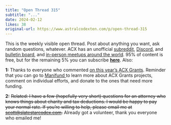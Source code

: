 ```yaml
---
title: "Open Thread 315"
subtitle: "..."
date: 2024-02-12
likes: 38
original-url: https://www.astralcodexten.com/p/open-thread-315
---
```

This is the weekly visible open thread. Post about anything you want, ask random questions, whatever. ACX has an unofficial [subreddit](https://www.reddit.com/r/slatestarcodex/), [Discord](https://discord.gg/RTKtdut), and [bulletin board](https://www.datasecretslox.com/index.php), and [in-person meetups around the world](https://www.lesswrong.com/community?filters%5B0%5D=SSC). 95% of content is free, but for the remaining 5% you can subscribe **[here](https://astralcodexten.substack.com/subscribe?)**. Also:

 **1:** Thanks to everyone who commented [on this year’s ACX Grants](https://www.astralcodexten.com/p/acx-grants-results-2024). Reminder that you can go to [Manifund ](https://manifund.com/causes/acx-grants-2024)to learn more about ACX Grants projects, comment on individual efforts, and donate to the ones that need more funding.

 **2:** ~~Related: I have a few (hopefully very short) questions for an attorney who knows things about charity and tax deductions. I would be happy to pay your normal rate. If you’re willing to help, please email me at scott@slatestarcodex.com.~~ Already got a volunteer, thank you everyone who emailed me!
